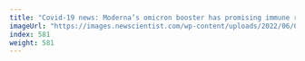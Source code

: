 ```yaml
---
title: "Covid-19 news: Moderna’s omicron booster has promising immune response"
imageUrl: "https://images.newscientist.com/wp-content/uploads/2022/06/09131320/SEI_108806030.jpg?width=600"
index: 581
weight: 581
---
```

